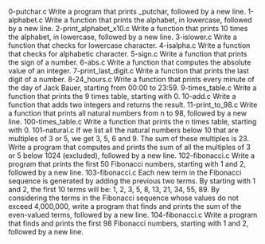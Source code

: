 0-putchar.c  Write a program that prints \_putchar, followed by a new line.
1-alphabet.c Write a function that prints the alphabet, in lowercase, followed by a new line.
2-print_alphabet_x10.c Write a function that prints 10 times the alphabet, in lowercase, followed by a new line.
3-islower.c Write a function that checks for lowercase character.
4-isalpha.c Write a function that checks for alphabetic character.
5-sign.c Write a function that prints the sign of a number.
6-abs.c Write a function that computes the absolute value of an integer.
7-print_last_digit.c Write a function that prints the last digit of a number.
8-24_hours.c Write a function that prints every minute of the day of Jack Bauer, starting from 00:00 to 23:59.
9-times_table.c Write a function that prints the 9 times table, starting with 0.
10-add.c Write a function that adds two integers and returns the result.
11-print_to_98.c Write a function that prints all natural numbers from n to 98, followed by a new line.
100-times_table.c Write a function that prints the n times table, starting with 0.
101-natural.c If we list all the natural numbers below 10 that are multiples of 3 or 5, we get 3, 5, 6 and 9. The sum of these multiples is 23. Write a program that computes and prints the sum of all the multiples of 3 or 5 below 1024 (excluded), followed by a new line.
102-fibonacci.c Write a program that prints the first 50 Fibonacci numbers, starting with 1 and 2, followed by a new line.
103-fibonacci.c Each new term in the Fibonacci sequence is generated by adding the previous two terms. By starting with 1 and 2, the first 10 terms will be: 1, 2, 3, 5, 8, 13, 21, 34, 55, 89. By considering the terms in the Fibonacci sequence whose values do not exceed 4,000,000, write a program that finds and prints the sum of the even-valued terms, followed by a new line.
104-fibonacci.c Write a program that finds and prints the first 98 Fibonacci numbers, starting with 1 and 2, followed by a new line.

